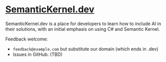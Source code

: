 # [SemanticKernel.dev](https://SemanticKernel.dev)

SemanticKernel.dev is a place for developers to learn how to include AI in their solutions, with an initial emphasis on using C# and Semantic Kernel.

Feedback welcome:

- `feedback@example.com` but substitute our domain (which ends in .dev)
- Issues in GitHub: (TBD)
